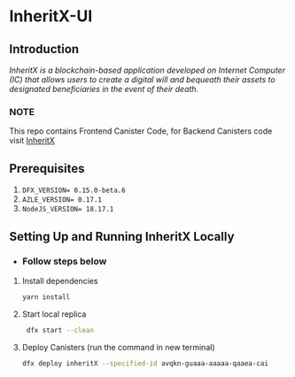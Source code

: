 # InheritX-UI

## Introduction

<i>
InheritX is a blockchain-based application developed on Internet Computer (IC) that allows users to create a digital will and bequeath their assets to designated beneficiaries in the event of their death.
</i>

### NOTE

This repo contains Frontend Canister Code, for Backend Canisters code visit [InheritX](https://github.com/mzurs/InheritX)

## Prerequisites

1. `DFX_VERSION= 0.15.0-beta.6`
2. `AZLE_VERSION= 0.17.1`
3. `NodeJS_VERSION= 18.17.1`

## Setting Up and Running InheritX Locally

- <h3>Follow steps below</h3>

1. Install dependencies

   ```bash
   yarn install
   ```

2. Start local replica

   ```bash
    dfx start --clean
   ```

3. Deploy Canisters (run the command in new terminal)

   ```bash
   dfx deploy inheritX --specified-id avqkn-guaaa-aaaaa-qaaea-cai
   ```
